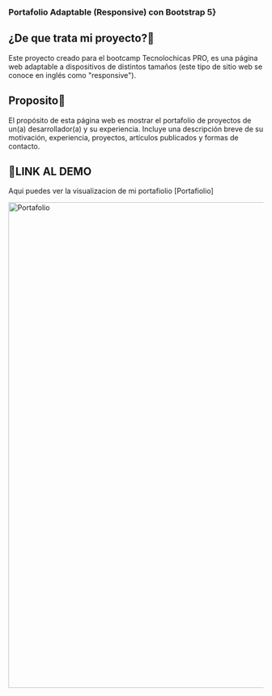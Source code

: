 
 ### Portafolio Adaptable (Responsive) con Bootstrap 5}
 
 ## ¿De que trata mi proyecto?🤔
 
 Este proyecto creado para el bootcamp Tecnolochicas PRO, es una página web adaptable a dispositivos de distintos tamaños (este tipo de sitio web se conoce en inglés como "responsive"). 
 
 ## Proposito👀

El propósito de esta página web es mostrar el portafolio de proyectos de un(a) desarrollador(a) y su experiencia. Incluye una descripción breve de su motivación, experiencia, proyectos, artículos publicados y formas de contacto. 

## 🔗LINK AL DEMO
Aqui puedes ver la visualizacion de mi portafiolio [Portafiolio] 

 
 <img width="958" alt="Portafolio" src="https://github.com/KarenGarciaR/KarenGarciaR.github.io/assets/132194554/d7ef976a-172f-4848-bc24-77cfcc8b50ab">

 
